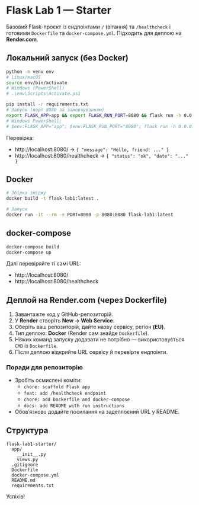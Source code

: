 # Flask Lab 1 — Starter

Базовий Flask-проєкт із ендпоінтами `/` (вітання) та `/healthcheck` і готовими `Dockerfile` та `docker-compose.yml`. Підходить для деплою на **Render.com**.

## Локальний запуск (без Docker)

```bash
python -m venv env
# Linux/macOS
source env/bin/activate
# Windows (PowerShell)
# .\env\Scripts\Activate.ps1

pip install -r requirements.txt
# Запуск (порт 8080 за замовчуванням)
export FLASK_APP=app && export FLASK_RUN_PORT=8080 && flask run -h 0.0.0.0
# Windows PowerShell:
# $env:FLASK_APP="app"; $env:FLASK_RUN_PORT="8080"; flask run -h 0.0.0.0
```

Перевірка:
- http://localhost:8080/ → `{ "message": "Hello, friend! ..." }`
- http://localhost:8080/healthcheck → `{ "status": "ok", "date": "..." }`

## Docker

```bash
# Збірка іміджу
docker build -t flask-lab1:latest .

# Запуск
docker run -it --rm -e PORT=8080 -p 8080:8080 flask-lab1:latest
```

## docker-compose

```bash
docker-compose build
docker-compose up
```

Далі перевіряйте ті самі URL:
- http://localhost:8080/
- http://localhost:8080/healthcheck

## Деплой на Render.com (через Dockerfile)

1. Завантажте код у GitHub-репозиторій.
2. У **Render** створіть **New → Web Service**.
3. Оберіть ваш репозиторій, дайте назву сервісу, регіон **(EU)**.
4. Тип деплою: **Docker** (Render сам знайде `Dockerfile`).
5. Ніяких команд запуску додавати не потрібно — використовується `CMD` із `Dockerfile`.
6. Після деплою відкрийте URL сервісу й перевірте ендпоінти.

### Поради для репозиторію

- Зробіть осмислені коміти:
  - `chore: scaffold Flask app`
  - `feat: add /healthcheck endpoint`
  - `chore: add Dockerfile and docker-compose`
  - `docs: add README with run instructions`
- Обов’язково додайте посилання на задеплоєний URL у README.

## Структура
```
flask-lab1-starter/
  app/
    __init__.py
    views.py
  .gitignore
  Dockerfile
  docker-compose.yml
  README.md
  requirements.txt
```

Успіхів!

